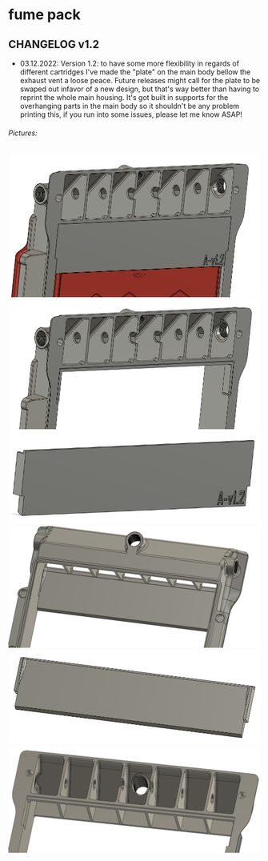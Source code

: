 # fume pack

## CHANGELOG v1.2
- 03.12.2022: Version 1.2: to have some more flexibility in regards of different cartridges I've made the "plate" on the main body bellow the exhaust vent a loose peace.
Future releases might call for the plate to be swaped out infavor of a new design, but that's way better than having to reprint the whole main housing.
It's got built in supports for the overhanging parts in the main body so it shouldn't be any problem printing this, if you run into some issues, please let me know ASAP!   

###### Pictures:
![](./1.png)
![](./2.png)
![](./3.png)
![](./4.png)
![](./5.png)
![](./6.png)


